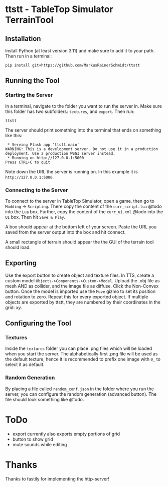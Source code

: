 # ttstt - TableTop Simulator TerrainTool

## Installation

Install Python (at least version 3.11) and make sure to add it to your path.
Then run in a terminal:

    pip install git+https://github.com/MarkusRainerSchmidt/ttstt

## Running the Tool

### Starting the Server

In a terminal, navigate to the folder you want to run the server in.
Make sure this folder has two subfolders: `textures`, and `export`.
Then run:

    ttstt

The server should print something into the terminal that ends on something like this:

     * Serving Flask app 'ttstt.main'
    WARNING: This is a development server. Do not use it in a production deployment. Use a production WSGI server instead.
     * Running on http://127.0.0.1:5000
    Press CTRL+C to quit

Note down the URL the server is running on. In this example it is `http://127.0.0.1:5000`.

### Connecting to the Server

To connect to the server in TableTop Simulator, open a game, then go to `Modding` -> `Scripting`.
There copy the content of the `curr_script.lua` @todo into the `Lua` box.
Further, copy the content of the `curr_ui.xml` @todo into the `UI` box. Then hit `Save & Play`.

A box should appear at the bottom left of your screen. 
Paste the URL you saved from the server output into the box and hit connect.

A small rectangle of terrain should appear the the GUI of the terrain tool should load.

## Exporting

Use the export button to create object and texture files. In TTS, create a custom model `Objects->Components->Custom->Model`.
Upload the .obj file as mesh AND as collider, and the image file as diffuse. Click the Non-Convex button. 
Once the model is imported use the `Move` gizmo to set its position and rotation to zero. 
Repeat this for every exported object.
If multiple objects are exported by ttstt, they are numbered by their coordinates in the grid: _*x*_*y*.


## Configuring the Tool

### Textures

Inside the `textures` folder you can place .png files which will be loaded when you start the server.
The alphabetically first .png file will be used as the default texture, 
hence it is recommended to prefix one image with `0_` to select it as default.

### Random Generation

By placing a file called `random_conf.json` in the folder where you run the server,
you can configure the random generation (advanced button).
The file should look something like @todo.

# ToDo

- export currently also exports empty portions of grid
- button to show grid
- mute sounds while editing

# Thanks

Thanks to fastily for implementing the http-server!
